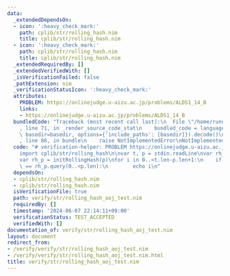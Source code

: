 ```yaml
---
data:
  _extendedDependsOn:
  - icon: ':heavy_check_mark:'
    path: cplib/str/rolling_hash.nim
    title: cplib/str/rolling_hash.nim
  - icon: ':heavy_check_mark:'
    path: cplib/str/rolling_hash.nim
    title: cplib/str/rolling_hash.nim
  _extendedRequiredBy: []
  _extendedVerifiedWith: []
  _isVerificationFailed: false
  _pathExtension: nim
  _verificationStatusIcon: ':heavy_check_mark:'
  attributes:
    PROBLEM: https://onlinejudge.u-aizu.ac.jp/problems/ALDS1_14_B
    links:
    - https://onlinejudge.u-aizu.ac.jp/problems/ALDS1_14_B
  bundledCode: "Traceback (most recent call last):\n  File \"/home/runner/.local/lib/python3.10/site-packages/onlinejudge_verify/documentation/build.py\"\
    , line 71, in _render_source_code_stat\n    bundled_code = language.bundle(stat.path,\
    \ basedir=basedir, options={'include_paths': [basedir]}).decode()\n  File \"/home/runner/.local/lib/python3.10/site-packages/onlinejudge_verify/languages/nim.py\"\
    , line 86, in bundle\n    raise NotImplementedError\nNotImplementedError\n"
  code: "# verification-helper: PROBLEM https://onlinejudge.u-aizu.ac.jp/problems/ALDS1_14_B\n\
    import cplib/str/rolling_hash\n\nvar t, p = stdin.readLine\nvar rh_t = initRollingHash(t)\n\
    var rh_p = initRollingHash(p)\nfor i in 0..<t.len-p.len+1:\n    if rh_t.query(i..<i+p.len)\
    \ == rh_p.query(0..<p.len):\n        echo i\n"
  dependsOn:
  - cplib/str/rolling_hash.nim
  - cplib/str/rolling_hash.nim
  isVerificationFile: true
  path: verify/str/rolling_hash_aoj_test.nim
  requiredBy: []
  timestamp: '2024-06-07 22:14:11+09:00'
  verificationStatus: TEST_ACCEPTED
  verifiedWith: []
documentation_of: verify/str/rolling_hash_aoj_test.nim
layout: document
redirect_from:
- /verify/verify/str/rolling_hash_aoj_test.nim
- /verify/verify/str/rolling_hash_aoj_test.nim.html
title: verify/str/rolling_hash_aoj_test.nim
---
```

